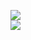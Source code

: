 [![](https://img.shields.io/badge/Made%20With-Github%20Spray-lightgrey.svg?style=for-the-badge&logo=github)](https://github.com/Annihil/github-spray#3896)  
[![](https://i.imgur.com/2DrTn0Z.gif)](https://github.com/Annihil/github-spray)